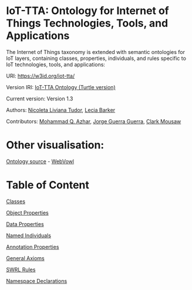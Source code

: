 IoT-TTA: Ontology for Internet of Things Technologies, Tools, and Applications
===========

The Internet of Things taxonomy is extended with semantic ontologies for IoT layers, containing classes, properties, individuals, and rules specific to IoT technologies, tools, and applications:


URI: https://w3id.org/iot-tta/


Version IRI: [IoT-TTA Ontology (Turtle version)](https://tudorliv.github.io/IoT-TTA/IIoT_v1.3.ttl)


Current version: Version 1.3


Authors: [Nicoleta Liviana Tudor](https://scholar.google.com/citations?user=WQu1J74AAAAJ&hl=en), [Lecia Barker](https://scholar.google.com/citations?user=fzNnkykAAAAJ&hl=en)


Contributors: [Mohammad Q. Azhar](https://scholar.google.com/citations?user=SpVRxaYAAAAJ&hl=en), [Jorge Guerra Guerra](https://scholar.google.com/citations?user=VREZXUYAAAAJ&hl=en), [Clark Mousaw](https://www.colorado.edu/cmci/2021/05/03/class-2021-clark-mousaw)



Other visualisation:
===========

[Ontology source](http://150.146.207.114/lode/source?url=https://tudorliv.github.io/IoT-TTA/IIoT_v1.3_fr.owl) - [WebVowl](https://tudorliv.github.io/IoT-TTA/IIoT_v1.3_fr.owl)


Table of Content
===========

[Classes](http://150.146.207.114/lode/extract?url=https%3A%2F%2Ftudorliv.github.io%2FIoT-TTA%2FIIoT_v1.3_fr.owl&lang=en#classes)

[Object Properties](http://150.146.207.114/lode/extract?url=https%3A%2F%2Ftudorliv.github.io%2FIoT-TTA%2FIIoT_v1.3_fr.owl&lang=en#objectproperties)

[Data Properties](http://150.146.207.114/lode/extract?url=https%3A%2F%2Ftudorliv.github.io%2FIoT-TTA%2FIIoT_v1.3_fr.owl&lang=en#dataproperties)

[Named Individuals](http://150.146.207.114/lode/extract?url=https%3A%2F%2Ftudorliv.github.io%2FIoT-TTA%2FIIoT_v1.3_fr.owl&lang=en#namedindividuals)

[Annotation Properties](http://150.146.207.114/lode/extract?url=https%3A%2F%2Ftudorliv.github.io%2FIoT-TTA%2FIIoT_v1.3_fr.owl&lang=en#annotationproperties)

[General Axioms](http://150.146.207.114/lode/extract?url=https%3A%2F%2Ftudorliv.github.io%2FIoT-TTA%2FIIoT_v1.3_fr.owl&lang=en#generalaxioms)

[SWRL Rules](http://150.146.207.114/lode/extract?url=https%3A%2F%2Ftudorliv.github.io%2FIoT-TTA%2FIIoT_v1.3_fr.owl&lang=en#swrlrules)

[Namespace Declarations](http://150.146.207.114/lode/extract?url=https%3A%2F%2Ftudorliv.github.io%2FIoT-TTA%2FIIoT_v1.3_fr.owl&lang=en#namespacedeclarations)
